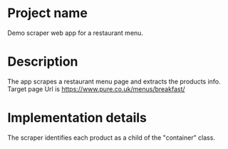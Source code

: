 Project name
============
Demo scraper web app for a restaurant menu.

Description
===========
The app scrapes a restaurant menu page and extracts the products info.
Target page Url is https://www.pure.co.uk/menus/breakfast/


Implementation details
======================
The scraper identifies each product as a child of the "container" class.


